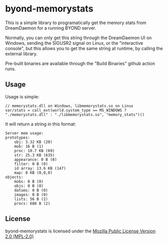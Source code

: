 # byond-memorystats

This is a simple library to programatically get the memory stats from DreamDaemon for a running BYOND server.

Normally, you can only get this string through the DreamDaemon UI on Windows, sending the SIGUSR2 signal on Linux, or the "interactive console", but this allows you to get the same string at runtime, by calling the external library.

Pre-built binaries are available through the "Build Binaries" github action runs.

## Usage

Usage is simple:
```dm
// memorystats.dll on Windows, libmemorystats.so on Linux
var/stats = call_ext(world.system_type == MS_WINDOWS ? "./memorystats.dll" : "./libmemorystats.so", "memory_stats")()
```

It will return a string in this format:

```
Server mem usage:
prototypes:
	obj: 3.32 KB (20)
	mob: 16 B (1)
	proc: 10.7 KB (69)
	str: 25.3 KB (635)
	appearance: 0 B (0)
	filter: 0 B (0)
	id array: 13.6 KB (147)
	map: 8 KB (0,0,0)
objects:
	mobs: 0 B (0)
	objs: 0 B (0)
	datums: 0 B (0)
	images: 0 B (0)
	lists: 56 B (2)
	procs: 688 B (2)
```

## License

byond-memorystats is licensed under the [Mozilla Public License Version 2.0 (MPL-2.0)](LICENSE.md)
